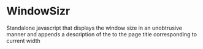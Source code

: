 WindowSizr
==========

Standalone javascript that displays the window size in an unobtrusive manner and appends a description of the to the page title corresponding to current width
